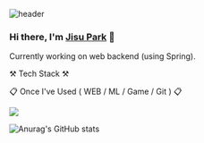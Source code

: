 ![header](https://capsule-render.vercel.app/api?type=wave&color=auto&height=300&section=header&text=Jisu_Park&fontSize=90)

### Hi there, I'm <a href="##">Jisu Park</a> 👋
Currently working on web backend (using Spring). 

⚒️ Tech Stack ⚒️

📋 Once I've Used ( WEB / ML / Game / Git ) 📋

<p>
  <img src="https://img.shields.io/badge/Spring-6DB33F?style=flat-square&logo=Spring&logoColor=white"/>
  <!--<img src="https://img.shields.io/badge/Velog-20C997?style=flat-square&logo=Velog&logoColor=white"/> -->
  

![Anurag's GitHub stats](https://github-readme-stats.vercel.app/api?username=JisuPark-dev&show_icons=true&theme=radical)

